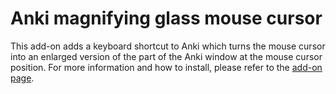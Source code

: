 # Anki magnifying glass mouse cursor

This add-on adds a keyboard shortcut to Anki which turns the mouse cursor into an enlarged version of the part of the Anki window at the mouse cursor position. For more information and how to install, please refer to the [add-on page](https://ankiweb.net/shared/info/842653376).
